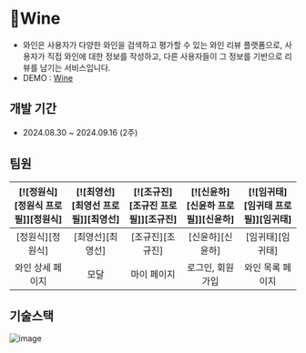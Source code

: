 # Wine
- 와인은 사용자가 다양한 와인을 검색하고 평가할 수 있는 와인 리뷰 플랫폼으로, 사용자가 직접 와인에 대한 정보를 작성하고, 다른 사용자들이 그 정보를 기반으로 리뷰를 남기는 서비스입니다. 
- DEMO : [Wine](https://wine-cdi.vercel.app/)

## 개발 기간
- 2024.08.30 ~ 2024.09.16 (2주)

## 팀원
| [![정원식][정원식 프로필]][정원식] | [![최영선][최영선 프로필]][최영선] | [![조규진][조규진 프로필]][조규진] | [![신윤하][신윤하 프로필]][신윤하] | [![임귀태][임귀태 프로필]][임귀태] |
| :-------: | :-------: | :-------: | :-------: | :-------: |
| [정원식][정원식] | [최영선][최영선] | [조규진][조규진] | [신윤하][신윤하] | [임귀태][임귀태] |
| 와인 상세 페이지 | 모달 | 마이 페이지 | 로그인, 회원가입 | 와인 목록 페이지 |

## 기술스택
![image](https://github.com/user-attachments/assets/323a2613-543e-4234-9a21-00fae5263fbb)
